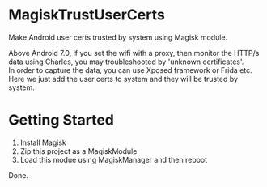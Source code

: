 # MagiskTrustUserCerts
Make Android user certs trusted by system using Magisk module.

Above Android 7.0, if you set the wifi with a proxy, then monitor the HTTP/s data using Charles, you may troubleshooted by 'unknown certificates'.  
In order to capture the data, you can use Xposed framework or Frida etc. Here we just add the user certs to system and they will be trusted by system.  

# Getting Started
1. Install Magisk
2. Zip this project as a MagiskModule
3. Load this modue using MagiskManager and then reboot

Done.
